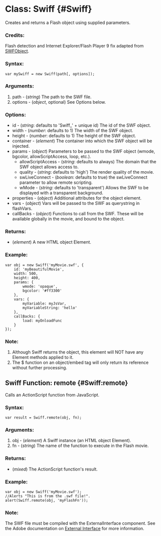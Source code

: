 Class: Swiff {#Swiff}
=====================

Creates and returns a Flash object using supplied parameters.

### Credits:

Flash detection and Internet Explorer/Flash Player 9 fix adapted from [SWFObject][].

### Syntax:

	var mySwiff = new Swiff(path[, options]);

### Arguments:

1. path    - (*string*) The path to the SWF file.
2. options - (*object*, optional) See Options below.

### Options:

* id - (*string*: defaults to 'Swiff\_' + unique id) The id of the SWF object.
* width - (*number*: defaults to 1) The width of the SWF object.
* height - (*number*: defaults to 1) The height of the SWF object.
* container - (*element*) The container into which the SWF object will be injected.
* params - (*object*) Parameters to be passed to the SWF object (wmode, bgcolor, allowScriptAccess, loop, etc.).
  * allowScriptAccess - (*string*: defaults to always) The domain that the SWF object allows access to.
  * quality - (*string*: defaults to 'high') The render quality of the movie.
  * swLiveConnect - (*boolean*: defaults to true) the swLiveConnect parameter to allow remote scripting.
  * wMode - (*string*: defaults to 'transparent') Allows the SWF to be displayed with a transparent background.
* properties - (*object*) Additional attributes for the object element.
* vars - (*object*) Vars will be passed to the SWF as querystring in flashVars.
* callBacks - (*object*) Functions to call from the SWF. These will be available globally in the movie, and bound to the object.

### Returns:

* (*element*) A new HTML object Element.

### Example:

	var obj = new Swiff('myMovie.swf', {
		id: 'myBeautifulMovie',
		width: 500,
		height: 400,
		params: {
			wmode: 'opaque',
			bgcolor: '#ff3300'
		},
		vars: {
			myVariable: myJsVar,
			myVariableString: 'hello'
		},
		callBacks: {
			load: myOnloadFunc
		}
	});

### Note:

1. Although Swiff returns the object, this element will NOT have any Element methods applied to it.
2. The $ function on an object/embed tag will only return its reference without further processing.

Swiff Function: remote {#Swiff:remote}
--------------------------------------

Calls an ActionScript function from JavaScript.

### Syntax:

	var result = Swiff.remote(obj, fn);

### Arguments:

1. obj - (*element*) A Swiff instance (an HTML object Element).
2. fn  - (*string*) The name of the function to execute in the Flash movie.

### Returns:

* (*mixed*) The ActionScript function's result.

### Example:

	var obj = new Swiff('myMovie.swf');
	//Alerts "This is from the .swf file!".
	alert(Swiff.remote(obj, 'myFlashFn'));

### Note:

The SWF file must be compiled with the ExternalInterface component.  See the Adobe documentation on [External Interface][] for more information.

[SWFObject]: http://blog.deconcept.com/swfobject/
[External Interface]: http://livedocs.adobe.com/flash/9.0/main/wwhelp/wwhimpl/common/html/wwhelp.htm?context=LiveDocs_Parts&file=00001652.html